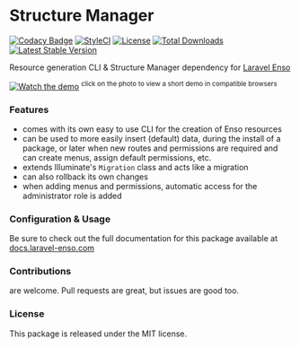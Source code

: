 # Structure Manager
[![Codacy Badge](https://api.codacy.com/project/badge/Grade/e4d11f692afc45769893a5299069e643)](https://www.codacy.com/app/laravel-enso/StructureManager?utm_source=github.com&amp;utm_medium=referral&amp;utm_content=laravel-enso/StructureManager&amp;utm_campaign=Badge_Grade)
[![StyleCI](https://styleci.io/repos/95235866/shield?branch=master)](https://styleci.io/repos/95235866)
[![License](https://poser.pugx.org/laravel-enso/structuremanager/license)](https://packagist.org/packages/laravel-enso/structuremanager)
[![Total Downloads](https://poser.pugx.org/laravel-enso/structuremanager/downloads)](https://packagist.org/packages/laravel-enso/structuremanager)
[![Latest Stable Version](https://poser.pugx.org/laravel-enso/structuremanager/version)](https://packagist.org/packages/laravel-enso/structuremanager)

Resource generation CLI & Structure Manager dependency for [Laravel Enso](https://github.com/laravel-enso/Enso)

[![Watch the demo](https://laravel-enso.github.io/structuremanager/screenshots/bulma_001_thumb.png)](https://laravel-enso.github.io/structuremanager/videos/bulma_demo01.mp4)
<sup>click on the photo to view a short demo in compatible browsers</sup>

### Features
- comes with its own easy to use CLI for the creation of Enso resources
- can be used to more easily insert (default) data, during the install of a package, 
or later when new routes and permissions are required and can create menus, assign default permissions, etc.
- extends Illuminate's `Migration` class and acts like a migration
- can also rollback its own changes
- when adding menus and permissions, automatic access for the administrator role is added

### Configuration & Usage

Be sure to check out the full documentation for this package available at [docs.laravel-enso.com](https://docs.laravel-enso.com/packages/structure-manager.html)

### Contributions

are welcome. Pull requests are great, but issues are good too.

### License

This package is released under the MIT license.
<!--/h-->